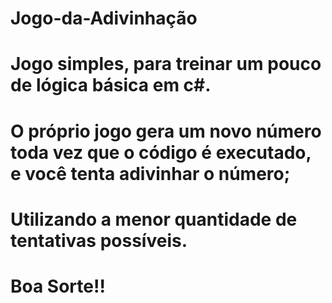 # Jogo-da-Adivinhação
# Jogo simples, para treinar um pouco de lógica básica em c#.
# O próprio jogo gera um novo número toda vez que o código é executado, e você tenta adivinhar o número;
# Utilizando a menor quantidade de tentativas possíveis.
# Boa Sorte!!
